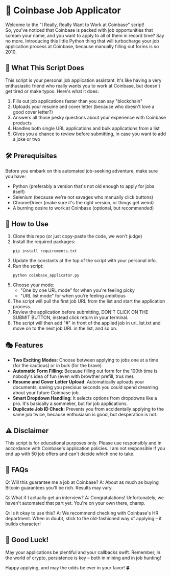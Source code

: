 # 🚀 Coinbase Job Applicator

Welcome to the "I Really, Really Want to Work at Coinbase" script!  
So, you've noticed that Coinbase is packed with job opportunities that scream your name, and you want to apply to all of them in record time? Say no more.
Introducing this little Python thing that will turbocharge your job application process at Coinbase, because manually filling out forms is so 2010.

## 🤖 What This Script Does

This script is your personal job application assistant.
It's like having a very enthusiastic friend who really wants you to work at Coinbase, but doesn't get tired or make typos. Here's what it does:

1. Fills out job applications faster than you can say "blockchain"
2. Uploads your resume and cover letter (because who doesn't love a good cover letter?)
3. Answers all those pesky questions about your experience with Coinbase products
4. Handles both single URL applications and bulk applications from a list
5. Gives you a chance to review before submitting, in case you want to add a joke or two

## 🛠️ Prerequisites

Before you embark on this automated job-seeking adventure, make sure you have:

- Python (preferably a version that's not old enough to apply for jobs itself)
- Selenium (because we're not savages who manually click buttons)
- ChromeDriver (make sure it's the right version, or things get weird)
- A burning desire to work at Coinbase (optional, but recommended)

## 🚀 How to Use

1. Clone this repo (or just copy-paste the code, we won't judge)
2. Install the required packages:
   ```
   pip install requirements.txt
   ```
3. Update the constants at the top of the script with your personal info.
4. Run the script:
   ```
   python coinbase_applicator.py
   ```
5. Choose your mode:
   - "One by one URL mode" for when you're feeling picky
   - "URL list mode" for when you're feeling ambitious
6. The script will pull the first job URL from the list and start the application process.
7. Review the application before submitting, DON'T CLICK ON THE SUBMIT BUTTON, instead click return in your terminal.
8. The script will then add "#" in front of the applied job in url_list.txt and move on to the next job URL in the list, and so on.

## 🎭 Features

- **Two Exciting Modes**: Choose between applying to jobs one at a time (for the cautious) or in bulk (for the brave).
- **Automatic Form Filling**: Because filling out form for the 100th time is nobody's idea of fun (even with browther prefill, trus me).
- **Resume and Cover Letter Upload**: Automatically uploads your documents, saving you precious seconds you could spend dreaming about your future Coinbase job.
- **Smart Dropdown Handling**: It selects options from dropdowns like a pro. It's basically a sommelier, but for job applications.
- **Duplicate Job ID Check**: Prevents you from accidentally applying to the same job twice, because enthusiasm is good, but desperation is not.

## ⚠️ Disclaimer

This script is for educational purposes only. Please use responsibly and in accordance with Coinbase's application policies. I am not responsible if you end up with 50 job offers and can't decide which one to take.

## 🤔 FAQs

Q: Will this guarantee me a job at Coinbase?
A: About as much as buying Bitcoin guarantees you'll be rich. Results may vary.

Q: What if I actually get an interview?
A: Congratulations! Unfortunately, we haven't automated that part yet. You're on your own there, champ.

Q: Is it okay to use this?
A: We recommend checking with Coinbase's HR department. When in doubt, stick to the old-fashioned way of applying – it builds character!

## 🎉 Good Luck!

May your applications be plentiful and your callbacks swift. Remember, in the world of crypto, persistence is key – both in mining and in job hunting!

Happy applying, and may the odds be ever in your favor! 🍀